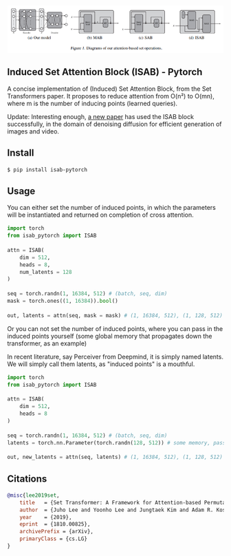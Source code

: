 <img src="./isab.png"></img>

## Induced Set Attention Block (ISAB) - Pytorch

A concise implementation of (Induced) Set Attention Block, from the Set Transformers paper. It proposes to reduce attention from O(n²) to O(mn), where m is the number of inducing points (learned queries).

Update: Interesting enough, <a href="https://arxiv.org/abs/2212.11972">a new paper</a> has used the ISAB block successfully, in the domain of denoising diffusion for efficient generation of images and video.

## Install

```bash
$ pip install isab-pytorch
```

## Usage

You can either set the number of induced points, in which the parameters will be instantiated and returned on completion of cross attention.

```python
import torch
from isab_pytorch import ISAB

attn = ISAB(
    dim = 512,
    heads = 8,
    num_latents = 128
)

seq = torch.randn(1, 16384, 512) # (batch, seq, dim)
mask = torch.ones((1, 16384)).bool()

out, latents = attn(seq, mask = mask) # (1, 16384, 512), (1, 128, 512)
```

Or you can not set the number of induced points, where you can pass in the induced points yourself (some global memory that propagates down the transformer, as an example)

In recent literature, say Perceiver from Deepmind, it is simply named latents. We will simply call them latents, as "induced points" is a mouthful.

```python
import torch
from isab_pytorch import ISAB

attn = ISAB(
    dim = 512,
    heads = 8
)

seq = torch.randn(1, 16384, 512) # (batch, seq, dim)
latents = torch.nn.Parameter(torch.randn(128, 512)) # some memory, passed through multiple ISABs

out, new_latents = attn(seq, latents) # (1, 16384, 512), (1, 128, 512)
```

## Citations

```bibtex
@misc{lee2019set,
    title   = {Set Transformer: A Framework for Attention-based Permutation-Invariant Neural Networks},
    author  = {Juho Lee and Yoonho Lee and Jungtaek Kim and Adam R. Kosiorek and Seungjin Choi and Yee Whye Teh},
    year    = {2019},
    eprint  = {1810.00825},
    archivePrefix = {arXiv},
    primaryClass = {cs.LG}
}
```
